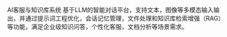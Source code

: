 AI客服与知识库系统
基于LLM的智能对话平台，支持文本，图像等多模态输入输出，并通过提示词工程优化，会话记忆管理，文件处理和知识库检索增强（RAG）等功能，满足企业级知识问答，个性化客服，文档分析等场景需求。
